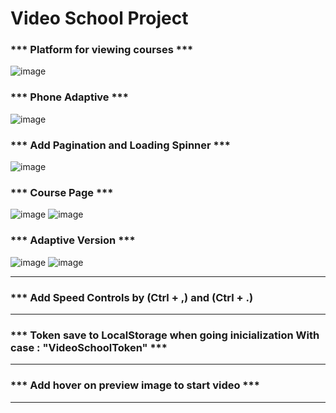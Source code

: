 # Video School Project

### *** Platform for viewing courses ***

![image](https://user-images.githubusercontent.com/85903361/226211136-5adbed8e-b26f-44b0-a54d-8454255956f2.png)
 
 ### *** Phone Adaptive ***
 
 ![image](https://user-images.githubusercontent.com/85903361/226211170-f8c3b3ca-862c-427d-a6b9-2aae63ece5b1.png)

### *** Add Pagination and Loading Spinner ***

![image](https://user-images.githubusercontent.com/85903361/226211213-23fee962-24ea-4c1e-b975-0a7f5e29aa27.png)


### *** Course Page ***

![image](https://user-images.githubusercontent.com/85903361/226211442-34a2af2c-0c7f-4a54-b644-ec3eac9da9c9.png)
![image](https://user-images.githubusercontent.com/85903361/226211464-bb4cc1fa-5719-44aa-bf37-e2eb7b90e7ec.png)

### *** Adaptive Version ***

![image](https://user-images.githubusercontent.com/85903361/226211494-d11b3e82-9efa-45cf-a2ad-1495c46698b8.png)
![image](https://user-images.githubusercontent.com/85903361/226211506-08ed2e33-5d64-4646-ac6e-367399f3ea49.png)
__ __
### *** Add Speed Controls by (Ctrl + ,) and (Ctrl + .)
__ __

### *** Token save to LocalStorage when going inicialization  With case : "VideoSchoolToken" ***
__ __

### *** Add hover on preview image to start video ***
 __ __
